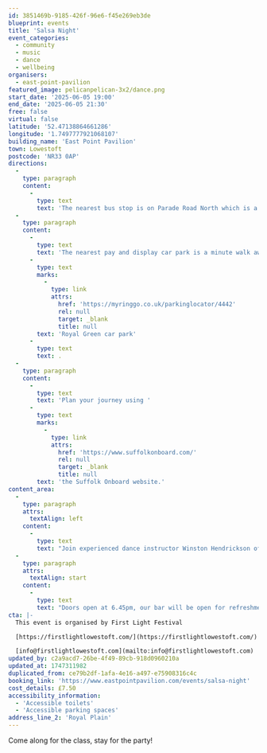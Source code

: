 ```yaml
---
id: 3851469b-9185-426f-96e6-f45e269eb3de
blueprint: events
title: 'Salsa Night'
event_categories:
  - community
  - music
  - dance
  - wellbeing
organisers:
  - east-point-pavilion
featured_image: pelicanpelican-3x2/dance.png
start_date: '2025-06-05 19:00'
end_date: '2025-06-05 21:30'
free: false
virtual: false
latitude: '52.47138864661286'
longitude: '1.7497777921068107'
building_name: 'East Point Pavilion'
town: Lowestoft
postcode: 'NR33 0AP'
directions:
  -
    type: paragraph
    content:
      -
        type: text
        text: 'The nearest bus stop is on Parade Road North which is a three minute walk from East Point Pavilion. There is a selection of buses which connect us to the town centre for example, No X2, X22 and 109.'
  -
    type: paragraph
    content:
      -
        type: text
        text: 'The nearest pay and display car park is a minute walk away at '
      -
        type: text
        marks:
          -
            type: link
            attrs:
              href: 'https://myringgo.co.uk/parkinglocator/4442'
              rel: null
              target: _blank
              title: null
        text: 'Royal Green car park'
      -
        type: text
        text: .
  -
    type: paragraph
    content:
      -
        type: text
        text: 'Plan your journey using '
      -
        type: text
        marks:
          -
            type: link
            attrs:
              href: 'https://www.suffolkonboard.com/'
              rel: null
              target: _blank
              title: null
        text: 'the Suffolk Onboard website.'
content_area:
  -
    type: paragraph
    attrs:
      textAlign: left
    content:
      -
        type: text
        text: "Join experienced dance instructor Winston Hendrickson of 'SocaSalsa' for an evening of Salsa dancing."
  -
    type: paragraph
    attrs:
      textAlign: start
    content:
      -
        type: text
        text: "Doors open at 6.45pm, our bar will be open for refreshments. The beginner friendly Salsa class will start at 7pm. \_Keep the energy flowing and let the rhythm take over from 8pm with a social dance session."
cta: |-
  This event is organised by First Light Festival

  [https://firstlightlowestoft.com/](https://firstlightlowestoft.com/)

  [info@firstlightlowestoft.com](mailto:info@firstlightlowestoft.com)
updated_by: c2a9acd7-26be-4f49-89cb-918d0960210a
updated_at: 1747311982
duplicated_from: ce79b2df-1afa-4e16-a497-e75908316c4c
booking_link: 'https://www.eastpointpavilion.com/events/salsa-night'
cost_details: £7.50
accessibility_information:
  - 'Accessible toilets'
  - 'Accessible parking spaces'
address_line_2: 'Royal Plain'
---
```

Come along for the class, stay for the party!